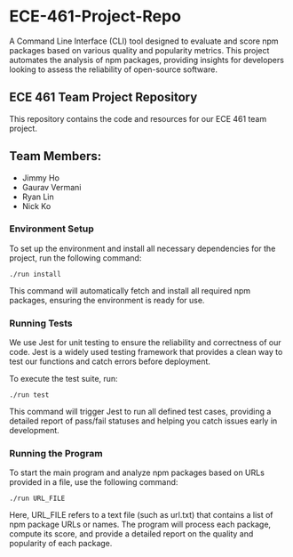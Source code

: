 # ECE-461-Project-Repo
A Command Line Interface (CLI) tool designed to evaluate and score npm packages based on various quality and popularity metrics. This project automates the analysis of npm packages, providing insights for developers looking to assess the reliability of open-source software.

## ECE 461 Team Project Repository
This repository contains the code and resources for our ECE 461 team project.

## Team Members:
- Jimmy Ho
- Gaurav Vermani
- Ryan Lin
- Nick Ko

### Environment Setup
To set up the environment and install all necessary dependencies for the project, run the following command:
```
./run install
```
This command will automatically fetch and install all required npm packages, ensuring the environment is ready for use.

### Running Tests
We use Jest for unit testing to ensure the reliability and correctness of our code. Jest is a widely used testing framework that provides a clean way to test our functions and catch errors before deployment.

To execute the test suite, run:

```
./run test
```
This command will trigger Jest to run all defined test cases, providing a detailed report of pass/fail statuses and helping you catch issues early in development.

### Running the Program
To start the main program and analyze npm packages based on URLs provided in a file, use the following command:

```
./run URL_FILE
```

Here, URL_FILE refers to a text file (such as url.txt) that contains a list of npm package URLs or names. The program will process each package, compute its score, and provide a detailed report on the quality and popularity of each package.
